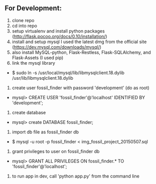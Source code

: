 ## For Development:
1. clone repo
1. cd into repo
1. setup virtualenv and install python packages (http://flask.pocoo.org/docs/0.10/installation/)
1. install and setup mysql I used the latest dmg from the official site (https://dev.mysql.com/downloads/mysql/)
1. also install MySQL-python, Flask-Restless, Flask-SQLAlchemy, and Flask-Assets (I used pip)
1. link the mysql library 
 - $ sudo ln -s /usr/local/mysql/lib/libmysqlclient.18.dylib /usr/lib/libmysqlclient.18.dylib
1. create user fossil_finder with password 'development' (do as root)
 - mysql> CREATE USER 'fossil_finder'@'localhost' IDENTIFIED BY 'development';
1. create database
 - mysql> create DATABASE fossil_finder;
1. import db file as fossil_finder db
 - $ mysql -u root -p fossil_finder < img_fossil_project_20150507.sql
1. grant privileges to user on fossil_finder db
 - mysql> GRANT ALL PRIVILEGES ON fossil_finder.* TO 'fossil_finder'@'localhost';
1. to run app in dev, call 'python app.py' from the command line
